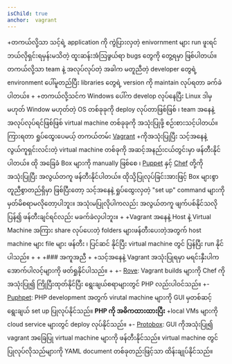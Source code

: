 ```yaml
---
isChild: true
anchor:  vagrant
---
```



+တကယ်လို့သာ သင့်ရဲ့ application ကို ကွဲပြားလှတဲ့ enivornment များ run ဖူးရင် ဘယ်လိုရှင်းရမှန်းမသိတဲ့ ထူးဆန်းအံဩဖွယ်ရာ bugs တွေကို တွေ့ရမှာ ဖြစ်ပါတယ်။ တကယ်လို့သာ team နဲ့ အလုပ်လုပ်တဲ့ အခါက မတူညီတဲ့ developer တွေရဲ့ environment ပေါ်မူတည်ပြီး libraries တွေရဲ့ version ကို maintain လုပ်ရတာ ခက်ခဲပါတယ်။ 
+
+တကယ်လို့သင်က Windows ပေါ်က develop လုပ်နေပြီး Linux ဒါမှမဟုတ် Window မဟုတ်တဲ့ OS တစ်ခုခုကို deploy လုပ်တာဖြစ်ဖြစ် ၊ team အနေနဲ့အလုပ်လုပ်ရင်ဖြစ်ဖြစ် virtual machine တစ်ခုခုကို အသုံးပြုဖို့ စဉ်းစားသင့်ပါတယ်။ ကြားရတာ ရှုပ်ထွေးပေမယ့် တကယ်တမ်း [Vagrant][vagrant]
+ကိုအသုံးပြုပြီး သင့်အနေနဲ့ လွယ်ကူရှင်းလင်းတဲ့ virtual machine တစ်ခုကို အဆင့်အနည်းငယ်တွင်းမှာ ဖန်တီးနိုင်ပါတယ်။ ထို အခြေခံ Box များကို manually ဖြစ်စေ ၊ [Puppet][puppet] နှင့် [Chef][chef] တို့ကို အသုံးပြုပြီး အလွယ်တကူ ဖန်တီးနိုင်ပါတယ်။ ထိုသို့ပြုလုပ်ခြင်းအားဖြင့် Box များစွာ တူညီစွာတည်ရှိမှာ ဖြစ်ပြီးတော့ သင့်အနေနဲ့ ရှုပ်ထွေးလှတဲ့  "set up" command များကို မှတ်မိစရာမလိုတော့ပါဘူး။ အသုံးမပြုလိုပါကလည်း အလွယ်တကူ ဖျက်ပစ်နိုင်သလို ပြန်၍ ဖန်တီးချင်ရင်လည်း မခက်ခဲလှပါဘူး။ 
+
+Vagrant အနေနဲ့ Host နဲ့ Virtual Machine အကြား share လုပ်ပေးတဲ့ folders များဖန်တီးပေးတဲ့အတွက် host machine များ file များ ဖန်တီး ၊ ပြင်ဆင် နိုင်ပြီး virtual machine တွင် ပြန်ပြီး run နိုင်ပါသည်။ 
+
+
+### အကူအညီ
+
+သင့်အနေနဲ့ Vagrant အသုံးပြုရမှာ မရင်းနှီးပါက အောက်ပါလင့်များကို ဖတ်ရှုနိုင်ပါသည်။ 
+
+- [Rove][rove]: Vagrant builds များကို Chef ကိုအသုံးပြု၍ ကြိုပြီးထုတ်နိုင်ပြီး ရွေးချယ်စရာများတွင် PHP လည်းပါဝင်သည်။ 
+- [Puphpet][puphpet]: PHP development အတွက် virutal machine များကို GUI မှတစ်ဆင့် ရွေးချယ် set up ပြုလုပ်နိုင်သည်။ **PHP ကို အဓိကထားထားပြီး**
+local VMs များကို cloud service များတွင် deploy လုပ်နိုင်သည်။ 
+- [Protobox][protobox]: GUI ကိုအသုံးပြု၍ vagrant အခြေပြု virtual machine များကို ဖန်တီးနိုင်သည်။ virtual machine တွင် ပြုလုပ်လိုသည်များကို YAML document တစ်ခုတည်းဖြင့်သာ ထိန်းချုပ်နိုင်သည်။ 
 
 [vagrant]: http://vagrantup.com/
 [puppet]: http://www.puppetlabs.com/
 [Chef]: http://www.opscode.com/
 [Rove]: http://rove.io/
 [Puphpet]: https://puphpet.com/
 [Protobox]: http://getprotobox.com/
 [Phansible]: http://phansible.com/
